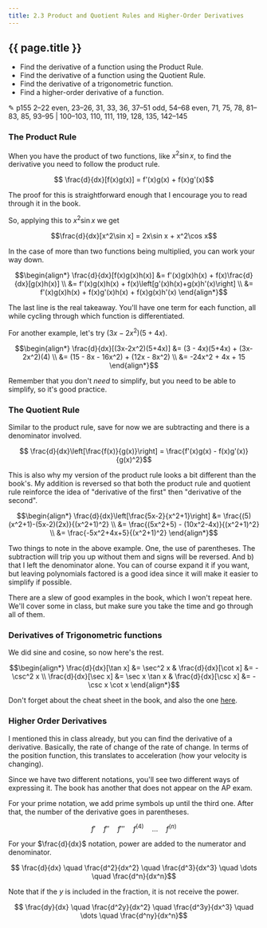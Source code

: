 ```yaml
---
title: 2.3 Product and Quotient Rules and Higher-Order Derivatives
---
```


## {{ page.title }}

- Find the derivative of a function using the Product Rule.
- Find the derivative of a function using the Quotient Rule.
- Find the derivative of a trigonometric function.
- Find a higher-order derivative of a function.

✎ p155 2–22 even, 23–26, 31, 33, 36, 37–51 odd, 54–68 even, 71, 75, 78, 81–83, 85, 93–95 | 100–103, 110, 111, 119, 128, 135, 142–145

### The Product Rule

When you have the product of two functions, like $x^2\sin x$, to find the derivative you need to follow the product rule.

$$ \frac{d}{dx}[f(x)g(x)] = f'(x)g(x) + f(x)g'(x)$$

The proof for this is straightforward enough that I encourage you to read through it in the book.

So, applying this to $x^2\sin x$ we get

$$\frac{d}{dx}[x^2\sin x] = 2x\sin x + x^2\cos x$$

In the case of more than two functions being multiplied, you can work your way down.

$$\begin{align*}
\frac{d}{dx}[f(x)g(x)h(x)] &= f'(x)g(x)h(x) + f(x)\frac{d}{dx}[g(x)h(x)] \\
&= f'(x)g(x)h(x) + f(x)\left[g'(x)h(x)+g(x)h'(x)\right] \\
&= f'(x)g(x)h(x) + f(x)g'(x)h(x) + f(x)g(x)h'(x)
\end{align*}$$

The last line is the real takeaway. You'll have one term for each function, all while cycling through which function is differentiated.

For another example, let's try $(3x-2x^2)(5+4x)$.

$$\begin{align*}
\frac{d}{dx}[(3x-2x^2)(5+4x)] &= (3 - 4x)(5+4x) + (3x-2x^2)(4) \\
&= (15 - 8x - 16x^2) + (12x - 8x^2) \\
&= -24x^2 + 4x + 15
\end{align*}$$

Remember that you don't _need_ to simplify, but you need to be able to simplify, so it's good practice.

### The Quotient Rule

Similar to the product rule, save for now we are subtracting and there is a denominator involved.

$$ \frac{d}{dx}\left[\frac{f(x)}{g(x)}\right] = \frac{f'(x)g(x) - f(x)g'(x)}{g(x)^2}$$

This is also why my version of the product rule looks a bit different than the book's. My addition is reversed so that both the product rule and quotient rule reinforce the idea of "derivative of the first" then "derivative of the second".

$$\begin{align*}
\frac{d}{dx}\left[\frac{5x-2}{x^2+1}\right] &= \frac{(5)(x^2+1)-(5x-2)(2x)}{(x^2+1)^2} \\
&= \frac{(5x^2+5) - (10x^2-4x)}{(x^2+1)^2} \\
&= \frac{-5x^2+4x+5}{(x^2+1)^2}
\end{align*}$$

Two things to note in the above example. One, the use of parentheses. The subtraction will trip you up without them and signs will be reversed. And b) that I left the denominator alone. You can of course expand it if you want, but leaving polynomials factored is a good idea since it will make it easier to simplify if possible.

There are a slew of good examples in the book, which I won't repeat here. We'll cover some in class, but make sure you take the time and go through all of them.

### Derivatives of Trigonometric functions

We did sine and cosine, so now here's the rest.

$$\begin{align*}
\frac{d}{dx}[\tan x] &= \sec^2 x & \frac{d}{dx}[\cot x] &= -\csc^2 x \\
\frac{d}{dx}[\sec x] &= \sec x \tan x & \frac{d}{dx}[\csc x] &= -\csc x \cot x
\end{align*}$$

Don't forget about the cheat sheet in the book, and also the one [here](../../pdfs/differentiation-cheat-sheet.pdf).

### Higher Order Derivatives

I mentioned this in class already, but you can find the derivative of a derivative. Basically, the rate of change of the rate of change. In terms of the position function, this translates to acceleration (how your velocity is changing).

Since we have two different notations, you'll see two different ways of expressing it. The book has another that does not appear on the AP exam.

For your prime notation, we add prime symbols up until the third one. After that, the number of the derivative goes in parentheses.

$$ f' \quad f'' \quad f''' \quad f^{(4)} \quad \dots \quad f^{(n)}$$

For your $\frac{d}{dx}$ notation, power are added to the numerator and denominator.

$$ \frac{d}{dx} \quad \frac{d^2}{dx^2} \quad \frac{d^3}{dx^3} \quad \dots \quad \frac{d^n}{dx^n}$$

Note that if the $y$ is included in the fraction, it is not receive the power.

$$ \frac{dy}{dx} \quad \frac{d^2y}{dx^2} \quad \frac{d^3y}{dx^3} \quad \dots \quad \frac{d^ny}{dx^n}$$